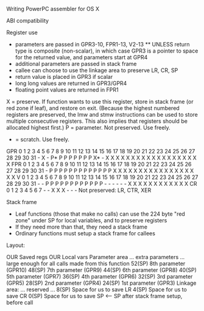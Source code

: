 Writing PowerPC assembler for OS X

ABI compatibility

Register use

* parameters are passed in GPR3-10, FPR1-13, V2-13
** UNLESS return type is composite (non-scalar), in which case GPR3 is a pointer to space for the returned value, and parameters start at GPR4
* additional parameters are passed in stack frame
* callee can choose to use the linkage area to preserve LR, CR, SP
* return value is placed in GPR3 if scalar
* long long values are returned in GPR3/GPR4
* floating point values are returned in FPR1

X = preserve. If function wants to use this register, store in stack frame (or red zone if leaf),
    and restore on exit. (Because the highest numbered registers are preserved, the
    lmw and stmw instructions can be used to store multiple consecutive registers.
    This also implies that registers should be allocated highest first.)
P = parameter. Not preserved. Use freely.
- = scratch. Use freely.

GPR  0  1  2  3  4  5  6  7  8  9 10 11 12 13 14 15 16 17 18 19 20 21 22 23 24 25 26 27 28 29 30 31
     -  X  - P*  P  P  P  P  P  P  P X*  -  X  X  X  X  X  X  X  X  X  X  X  X  X  X  X  X  X  X  X
FPR  0  1  2  3  4  5  6  7  8  9 10 11 12 13 14 15 16 17 18 19 20 21 22 23 24 25 26 27 28 29 30 31
     -  P  P  P  P  P  P  P  P  P  P  P  P  P  X  X  X  X  X  X  X  X  X  X  X  X  X  X  X  X  X  X
V    0  1  2  3  4  5  6  7  8  9 10 11 12 13 14 15 16 17 18 19 20 21 22 23 24 25 26 27 28 29 30 31
     -  -  P  P  P  P  P  P  P  P  P  P  P  P  -  -  -  -  -  -  X  X  X  X  X  X  X  X  X  X  X  X
CR   0  1  2  3  4  5  6  7
     -  -  X  X  X  -  -  -
Not preserved: LR, CTR, XER

Stack frame
* Leaf functions (those that make no calls) can use the 224 byte "red zone" under SP for local variables, and to preserve registers
* If they need more than that, they need a stack frame
* Ordinary functions must setup a stack frame for callees

Layout:

OUR Saved regs
OUR Local vars
Parameter area
  ... extra parameters ... large enough for all calls made from this function
  52(SP) 8th parameter (GPR10)
  48(SP) 7th parameter (GPR9)
  44(SP) 6th parameter (GPR8)
  40(SP) 5th parameter (GPR7)
  36(SP) 4th parameter (GPR6)
  32(SP) 3rd parameter (GPR5)
  28(SP) 2nd parameter (GPR4)
  24(SP) 1st parameter (GPR3)
Linkage area:
  ... reserved ...
  8(SP)  Space for us to save LR
  4(SP)  Space for us to save CR
  0(SP)  Space for us to save SP <-- SP after stack frame setup, before call
